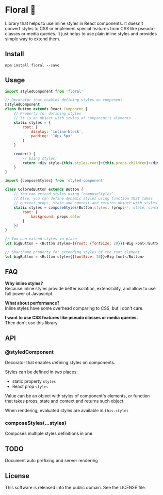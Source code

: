 # Floral :cherry_blossom:

Library that helps to use inline styles in React components.
It doesn't convert styles to CSS or implement special features from CSS
like pseudo-classes or media queries.
It just helps to use plain inline styles and provides simple way to extend them.

## Install

```
npm install floral --save
```

## Usage

```js
import styledComponent from 'floral'

// Decorator that enables defining styles on component
@styledComponent
class Button extends React.Component {
    // Property for defining styles
    // It is an object with styles of component's elements
    static styles = {
        root: {
            display: 'inline-block',
            padding: '10px 5px'
        }
    }

    render() {
        // Using styles:
        return <div style={this.styles.root}>{this.props.children}</div>
    }
}

import {composeStyles} from 'styled-component'

class ColoredButton extends Button {
    // You can extend styles using `composeStyles`.
    // Also, you can define dynamic styles using function that takes 
    // current props, state and context and returns object with styles.
    static styles = composeStyles(Button.styles, (props/*, state, context*/) => ({
        root: {
            background: props.color
        }
    })
}

// You can extend styles in place
let bigButton = <Button styles={{root: {fontSize: 20}}}>Big Font</Button>

// Shorthand property for extending styles of the root element
let bigButton = <Button style={{fontSize: 20}}>Big font</Button>
```

## FAQ

**Why inline styles?**
<br>
Because inline styles provide better isolation, extensibility, and allow to use
full power of Javascript.

**What about performance?**
<br>
Inline styles have some overhead comparing to CSS, but I don't care.

**I want to use CSS features like pseudo classes or media queries.**
<br>
Then don't use this library.

## API

### @styledComponent

Decorator that enables defining styles on components.

Styles can be defined in two places:
- static property `styles`
- React prop `styles`

Value can be an object with styles of component's elements, or
function that takes props, state and context and returns such object.

When rendering, evaluated styles are available in `this.styles`

### composeStyles(...styles)

Composes multiple styles definitions in one.

## TODO

Document auto prefixing and server rendering

## License

This software is released into the public domain.
See the LICENSE file.
